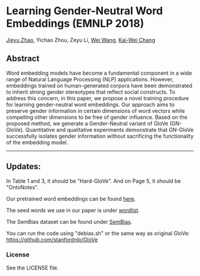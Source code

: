 # Learning Gender-Neutral Word Embeddings (EMNLP 2018)
[Jieyu Zhao](http://jyzhao.net), Yichao Zhou, Zeyu Li, [Wei Wang](http://web.cs.ucla.edu/~weiwang/), [Kai-Wei Chang](http://kwchang.net) 

## Abstract
Word embedding models have become a fundamental component in a wide range of Natural Language Processing (NLP) applications. However, embeddings trained on human-generated corpora have been demonstrated to inherit strong gender stereotypes that reflect social constructs. To address this concern, in this paper, we propose a novel training procedure for learning gender-neutral word embeddings. Our approach aims to preserve gender information in certain dimensions of word vectors while compelling other dimensions to be free of gender influence. Based on the proposed method, we generate a Gender-Neutral variant of GloVe (GN-GloVe). Quantitative and qualitative experiments demonstrate that GN-GloVe successfully isolates gender information without sacrificing the functionality of the embedding model.

------
## Updates:
In Table 1 and 3, it should be "Hard-GloVe". And on Page 5, it should be "OntoNotes". 

Our pretrained word embeddings can be found [here](https://drive.google.com/a/g.ucla.edu/file/d/1v82WF43w-lE-vpZd0JC1K8WYZQkTy_ii/view?usp=sharing).

The seed words we use in our paper is under [wordlist](/wordlist).

The SemBias dataset can be found under [SemBias](/SemBias/).

You can run the code using "debias.sh" or the same way as original GloVe: https://github.com/stanfordnlp/GloVe 

### License
See the LICENSE file.
